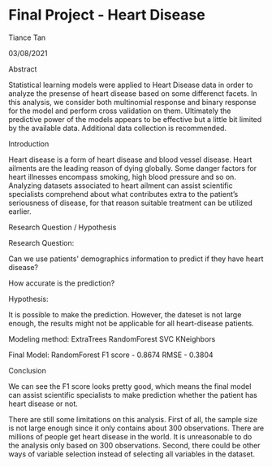 # Final Project - Heart Disease 
Tiance Tan

03/08/2021

Abstract

Statistical learning models were applied to Heart Disease data in order to analyze the presense of heart disease based on some differenct facets. In this analysis, we consider both multinomial response and binary response for the model and perform cross validation on them. Ultimately the predictive power of the models appears to be effective but a little bit limited by the available data. Additional data collection is recommended.

Introduction

Heart disease is a form of heart disease and blood vessel disease. Heart ailments are the leading reason of dying globally. Some danger factors for heart illnesses encompass smoking, high blood pressure and so on. Analyzing datasets associated to heart ailment can assist scientific specialists comprehend about what contributes extra to the patient’s seriousness of disease, for that reason suitable treatment can be utilized earlier.

Research Question / Hypothesis

Research Question:

Can we use patients' demographics information to predict if they have heart disease?

How accurate is the prediction?

Hypothesis:

It is possible to make the prediction. However, the dateset is not large enough, the results might not be applicable for all heart-disease patients.

Modeling method:
ExtraTrees
RandomForest
SVC
KNeighbors

Final Model:
RandomForest
F1 score - 0.8674
RMSE - 0.3804

Conclusion

We can see the F1 score looks pretty good, which means the final model can assist scientific specialists to make prediction whether the patient has heart disease or not.

There are still some limitations on this analysis. First of all, the sample size is not large enough since it only contains about 300 observations. There are millions of people get heart disease in the world. It is unreasonable to do the analysis only based on 300 observations. Second, there could be other ways of variable selection instead of selecting all variables in the dataset.
